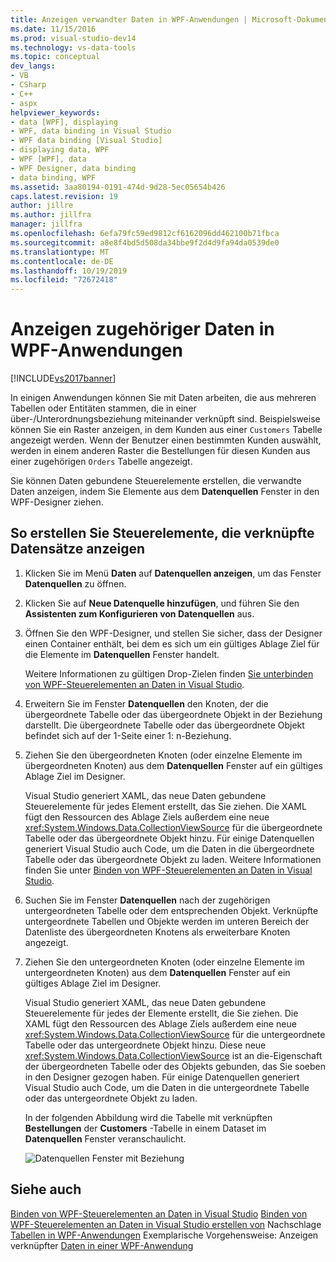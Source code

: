 ```yaml
---
title: Anzeigen verwandter Daten in WPF-Anwendungen | Microsoft-Dokumentation
ms.date: 11/15/2016
ms.prod: visual-studio-dev14
ms.technology: vs-data-tools
ms.topic: conceptual
dev_langs:
- VB
- CSharp
- C++
- aspx
helpviewer_keywords:
- data [WPF], displaying
- WPF, data binding in Visual Studio
- WPF data binding [Visual Studio]
- displaying data, WPF
- WPF [WPF], data
- WPF Designer, data binding
- data binding, WPF
ms.assetid: 3aa80194-0191-474d-9d28-5ec05654b426
caps.latest.revision: 19
author: jillre
ms.author: jillfra
manager: jillfra
ms.openlocfilehash: 6efa79fc59ed9812cf6162096dd462100b71fbca
ms.sourcegitcommit: a8e8f4bd5d508da34bbe9f2d4d9fa94da0539de0
ms.translationtype: MT
ms.contentlocale: de-DE
ms.lasthandoff: 10/19/2019
ms.locfileid: "72672418"
---
```

# <a name="display-related-data-in-wpf-applications"></a>Anzeigen zugehöriger Daten in WPF-Anwendungen
[!INCLUDE[vs2017banner](../includes/vs2017banner.md)]

In einigen Anwendungen können Sie mit Daten arbeiten, die aus mehreren Tabellen oder Entitäten stammen, die in einer über-/Unterordnungsbeziehung miteinander verknüpft sind. Beispielsweise können Sie ein Raster anzeigen, in dem Kunden aus einer `Customers` Tabelle angezeigt werden. Wenn der Benutzer einen bestimmten Kunden auswählt, werden in einem anderen Raster die Bestellungen für diesen Kunden aus einer zugehörigen `Orders` Tabelle angezeigt.

 Sie können Daten gebundene Steuerelemente erstellen, die verwandte Daten anzeigen, indem Sie Elemente aus dem **Datenquellen** Fenster in den WPF-Designer ziehen.

## <a name="to-create-controls-that-display-related-records"></a>So erstellen Sie Steuerelemente, die verknüpfte Datensätze anzeigen

1. Klicken Sie im Menü **Daten** auf **Datenquellen anzeigen**, um das Fenster **Datenquellen** zu öffnen.

2. Klicken Sie auf **Neue Datenquelle hinzufügen**, und führen Sie den **Assistenten zum Konfigurieren von Datenquellen** aus.

3. Öffnen Sie den WPF-Designer, und stellen Sie sicher, dass der Designer einen Container enthält, bei dem es sich um ein gültiges Ablage Ziel für die Elemente im **Datenquellen** Fenster handelt.

     Weitere Informationen zu gültigen Drop-Zielen finden [Sie unterbinden von WPF-Steuerelementen an Daten in Visual Studio](../data-tools/bind-wpf-controls-to-data-in-visual-studio1.md).

4. Erweitern Sie im Fenster **Datenquellen** den Knoten, der die übergeordnete Tabelle oder das übergeordnete Objekt in der Beziehung darstellt. Die übergeordnete Tabelle oder das übergeordnete Objekt befindet sich auf der 1-Seite einer 1: n-Beziehung.

5. Ziehen Sie den übergeordneten Knoten (oder einzelne Elemente im übergeordneten Knoten) aus dem **Datenquellen** Fenster auf ein gültiges Ablage Ziel im Designer.

     Visual Studio generiert XAML, das neue Daten gebundene Steuerelemente für jedes Element erstellt, das Sie ziehen. Die XAML fügt den Ressourcen des Ablage Ziels außerdem eine neue <xref:System.Windows.Data.CollectionViewSource> für die übergeordnete Tabelle oder das übergeordnete Objekt hinzu. Für einige Datenquellen generiert Visual Studio auch Code, um die Daten in die übergeordnete Tabelle oder das übergeordnete Objekt zu laden. Weitere Informationen finden Sie unter [Binden von WPF-Steuerelementen an Daten in Visual Studio](../data-tools/bind-wpf-controls-to-data-in-visual-studio1.md).

6. Suchen Sie im Fenster **Datenquellen** nach der zugehörigen untergeordneten Tabelle oder dem entsprechenden Objekt. Verknüpfte untergeordnete Tabellen und Objekte werden im unteren Bereich der Datenliste des übergeordneten Knotens als erweiterbare Knoten angezeigt.

7. Ziehen Sie den untergeordneten Knoten (oder einzelne Elemente im untergeordneten Knoten) aus dem **Datenquellen** Fenster auf ein gültiges Ablage Ziel im Designer.

     Visual Studio generiert XAML, das neue Daten gebundene Steuerelemente für jedes der Elemente erstellt, die Sie ziehen. Die XAML fügt den Ressourcen des Ablage Ziels außerdem eine neue <xref:System.Windows.Data.CollectionViewSource> für die untergeordnete Tabelle oder das untergeordnete Objekt hinzu. Diese neue <xref:System.Windows.Data.CollectionViewSource> ist an die-Eigenschaft der übergeordneten Tabelle oder des Objekts gebunden, das Sie soeben in den Designer gezogen haben. Für einige Datenquellen generiert Visual Studio auch Code, um die Daten in die untergeordnete Tabelle oder das untergeordnete Objekt zu laden.

     In der folgenden Abbildung wird die Tabelle mit verknüpften **Bestellungen** der **Customers** -Tabelle in einem Dataset im **Datenquellen** Fenster veranschaulicht.

     ![Datenquellen Fenster mit Beziehung](../data-tools/media/datasources2.gif "DataSources2")

## <a name="see-also"></a>Siehe auch
 [Binden von WPF-Steuerelementen an Daten in Visual Studio](../data-tools/bind-wpf-controls-to-data-in-visual-studio1.md) [Binden von WPF-Steuerelementen an Daten in Visual Studio erstellen von](../data-tools/bind-wpf-controls-to-data-in-visual-studio2.md) Nachschlage [Tabellen in WPF-Anwendungen](../data-tools/create-lookup-tables-in-wpf-applications.md) Exemplarische Vorgehensweise: Anzeigen verknüpfter [Daten in einer WPF-Anwendung](../data-tools/walkthrough-displaying-related-data-in-a-wpf-application.md)
